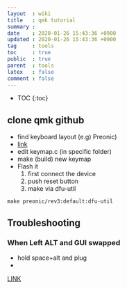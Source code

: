 ```yaml
---
layout  : wiki
title   : qmk tutorial
summary :
date    : 2020-01-26 15:43:36 +0900
updated : 2020-01-26 15:43:36 +0900
tag     : tools
toc     : true
public  : true
parent  : tools
latex   : false
comment : false
---
```

* TOC
{:toc}

## clone qmk github
- find keyboard layout (e.g) Preonic)
- [link](https://github.com/qmk/qmk_firmware/tree/master/keyboards/preonic)
- edit keymap.c (in specific folder)
- make (build) new keymap
- Flash it
    1. first connect the device
    2. push reset button
    3. make via dfu-util

```
make preonic/rev3:default:dfu-util
```
## Troubleshooting
### When Left ALT and GUI swapped
- hold space+alt and plug
-
[LINK](https://www.reddit.com/r/MechanicalKeyboards/comments/70gzhh/help_gui_keys_in_qmk_no_longer_opening_windows/dn317qu/)
